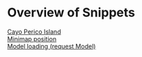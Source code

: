 # Overview of Snippets

[Cayo Perico Island](cayo-perico.md) \
[Minimap position](minimap-position.md) \
[Model loading (request Model)](request-model.md)
